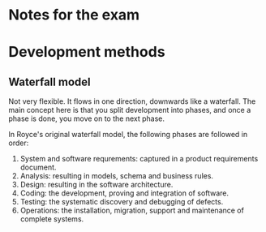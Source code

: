 # Notes for the exam

# Development methods

## Waterfall model

Not very flexible. It flows in one direction, downwards like a waterfall. 
The main concept here is that you split development into phases, and once a phase is done, you move on to the next phase.

In Royce's original waterfall model, the following phases are followed in order:
1. System and software requrements: captured in a product requirements document.
2. Analysis: resulting in models, schema and business rules.
3. Design: resulting in the software architecture.
4. Coding: the development, proving and integration of software.
5. Testing: the systematic discovery and debugging of defects.
6. Operations: the installation, migration, support and maintenance of complete systems.


